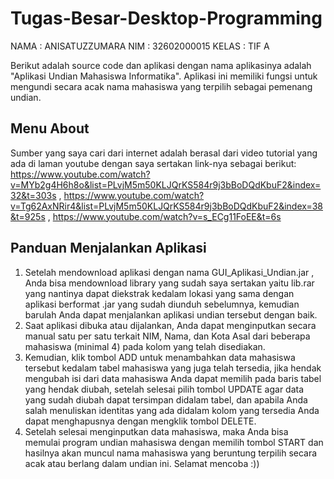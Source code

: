 # Tugas-Besar-Desktop-Programming
NAMA  : ANISATUZZUMARA
NIM   : 32602000015
KELAS : TIF A

Berikut adalah source code dan aplikasi dengan nama aplikasinya adalah "Aplikasi Undian Mahasiswa Informatika". Aplikasi ini memiliki fungsi untuk mengundi secara acak nama mahasiswa yang terpilih sebagai pemenang undian.

## Menu About
Sumber yang saya cari dari internet adalah berasal dari video tutorial yang ada di laman youtube dengan saya sertakan link-nya sebagai berikut:
https://www.youtube.com/watch?v=MYb2g4H6h8o&list=PLvjM5m50KLJQrKS584r9j3bBoDQdKbuF2&index=32&t=303s , https://www.youtube.com/watch?v=Tg62AxNRir4&list=PLvjM5m50KLJQrKS584r9j3bBoDQdKbuF2&index=38&t=925s , https://www.youtube.com/watch?v=s_ECg11FoEE&t=6s

## Panduan Menjalankan Aplikasi
1) Setelah mendownload aplikasi dengan nama GUI_Aplikasi_Undian.jar , Anda bisa mendownload library yang sudah saya sertakan yaitu lib.rar yang nantinya dapat            diekstrak kedalam lokasi yang sama dengan aplikasi berformat .jar yang sudah diunduh sebelumnya, kemudian barulah Anda dapat menjalankan aplikasi undian tersebut      dengan baik.
2) Saat aplikasi dibuka atau dijalankan, Anda dapat menginputkan secara manual satu per satu terkait NIM, Nama, dan Kota Asal dari beberapa mahasiswa (minimal 4)          pada kolom yang telah disediakan.
3) Kemudian, klik tombol ADD untuk menambahkan data mahasiswa tersebut kedalam tabel mahasiswa yang juga telah tersedia, jika hendak mengubah isi dari data mahasiswa      Anda dapat memilih pada baris tabel yang hendak diubah, setelah selesai pilih tombol UPDATE agar data yang sudah diubah dapat tersimpan didalam tabel, dan apabila      Anda salah menuliskan identitas yang ada didalam kolom yang tersedia Anda dapat menghapusnya dengan mengklik tombol DELETE.
4) Setelah selesai menginputkan data mahasiswa, maka Anda bisa memulai program undian mahasiswa dengan memilih tombol START dan hasilnya akan muncul nama mahasiswa        yang beruntung terpilih secara acak atau berlang dalam undian ini. Selamat mencoba :))

